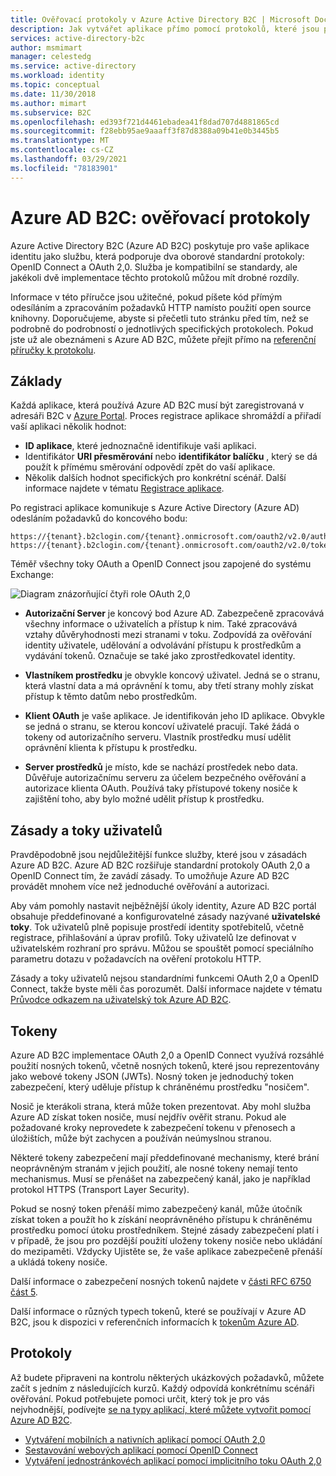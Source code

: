 ```yaml
---
title: Ověřovací protokoly v Azure Active Directory B2C | Microsoft Docs
description: Jak vytvářet aplikace přímo pomocí protokolů, které jsou podporovány nástrojem Azure Active Directory B2C.
services: active-directory-b2c
author: msmimart
manager: celestedg
ms.service: active-directory
ms.workload: identity
ms.topic: conceptual
ms.date: 11/30/2018
ms.author: mimart
ms.subservice: B2C
ms.openlocfilehash: ed393f721d4461ebadea41f8dad707d4881865cd
ms.sourcegitcommit: f28ebb95ae9aaaff3f87d8388a09b41e0b3445b5
ms.translationtype: MT
ms.contentlocale: cs-CZ
ms.lasthandoff: 03/29/2021
ms.locfileid: "78183901"
---
```

# <a name="azure-ad-b2c-authentication-protocols"></a>Azure AD B2C: ověřovací protokoly
Azure Active Directory B2C (Azure AD B2C) poskytuje pro vaše aplikace identitu jako službu, která podporuje dva oborové standardní protokoly: OpenID Connect a OAuth 2,0. Služba je kompatibilní se standardy, ale jakékoli dvě implementace těchto protokolů můžou mít drobné rozdíly.

Informace v této příručce jsou užitečné, pokud píšete kód přímým odesíláním a zpracováním požadavků HTTP namísto použití open source knihovny. Doporučujeme, abyste si přečetli tuto stránku před tím, než se podrobně do podrobností o jednotlivých specifických protokolech. Pokud jste už ale obeznámeni s Azure AD B2C, můžete přejít přímo na [referenční příručky k protokolu](#protocols).

<!-- TODO: Need link to libraries above -->

## <a name="the-basics"></a>Základy
Každá aplikace, která používá Azure AD B2C musí být zaregistrovaná v adresáři B2C v [Azure Portal](https://portal.azure.com). Proces registrace aplikace shromáždí a přiřadí vaší aplikaci několik hodnot:

* **ID aplikace**, které jednoznačně identifikuje vaši aplikaci.
* Identifikátor **URI přesměrování** nebo **identifikátor balíčku** , který se dá použít k přímému směrování odpovědí zpět do vaší aplikace.
* Několik dalších hodnot specifických pro konkrétní scénář. Další informace najdete v tématu [Registrace aplikace](tutorial-register-applications.md).

Po registraci aplikace komunikuje s Azure Active Directory (Azure AD) odesláním požadavků do koncového bodu:

```
https://{tenant}.b2clogin.com/{tenant}.onmicrosoft.com/oauth2/v2.0/authorize
https://{tenant}.b2clogin.com/{tenant}.onmicrosoft.com/oauth2/v2.0/token
```

Téměř všechny toky OAuth a OpenID Connect jsou zapojené do systému Exchange:

![Diagram znázorňující čtyři role OAuth 2,0](./media/protocols-overview/protocols_roles.png)

* **Autorizační Server** je koncový bod Azure AD. Zabezpečeně zpracovává všechny informace o uživatelích a přístup k nim. Také zpracovává vztahy důvěryhodnosti mezi stranami v toku. Zodpovídá za ověřování identity uživatele, udělování a odvolávání přístupu k prostředkům a vydávání tokenů. Označuje se také jako zprostředkovatel identity.

* **Vlastníkem prostředku** je obvykle koncový uživatel. Jedná se o stranu, která vlastní data a má oprávnění k tomu, aby třetí strany mohly získat přístup k těmto datům nebo prostředkům.

* **Klient OAuth** je vaše aplikace. Je identifikován jeho ID aplikace. Obvykle se jedná o stranu, se kterou koncoví uživatelé pracují. Také žádá o tokeny od autorizačního serveru. Vlastník prostředku musí udělit oprávnění klienta k přístupu k prostředku.

* **Server prostředků** je místo, kde se nachází prostředek nebo data. Důvěřuje autorizačnímu serveru za účelem bezpečného ověřování a autorizace klienta OAuth. Používá taky přístupové tokeny nosiče k zajištění toho, aby bylo možné udělit přístup k prostředku.

## <a name="policies-and-user-flows"></a>Zásady a toky uživatelů
Pravděpodobně jsou nejdůležitější funkce služby, které jsou v zásadách Azure AD B2C. Azure AD B2C rozšiřuje standardní protokoly OAuth 2,0 a OpenID Connect tím, že zavádí zásady. To umožňuje Azure AD B2C provádět mnohem více než jednoduché ověřování a autorizaci.

Aby vám pomohly nastavit nejběžnější úkoly identity, Azure AD B2C portál obsahuje předdefinované a konfigurovatelné zásady nazývané **uživatelské toky**. Tok uživatelů plně popisuje prostředí identity spotřebitelů, včetně registrace, přihlašování a úprav profilů. Toky uživatelů lze definovat v uživatelském rozhraní pro správu. Můžou se spouštět pomocí speciálního parametru dotazu v požadavcích na ověření protokolu HTTP.

Zásady a toky uživatelů nejsou standardními funkcemi OAuth 2,0 a OpenID Connect, takže byste měli čas porozumět. Další informace najdete v tématu [Průvodce odkazem na uživatelský tok Azure AD B2C](user-flow-overview.md).

## <a name="tokens"></a>Tokeny
Azure AD B2C implementace OAuth 2,0 a OpenID Connect využívá rozsáhlé použití nosných tokenů, včetně nosných tokenů, které jsou reprezentovány jako webové tokeny JSON (JWTs). Nosný token je jednoduchý token zabezpečení, který uděluje přístup k chráněnému prostředku "nosičem".

Nosič je kterákoli strana, která může token prezentovat. Aby mohl služba Azure AD získat token nosiče, musí nejdřív ověřit stranu. Pokud ale požadované kroky neprovedete k zabezpečení tokenu v přenosech a úložištích, může být zachycen a používán neúmyslnou stranou.

Některé tokeny zabezpečení mají předdefinované mechanismy, které brání neoprávněným stranám v jejich použití, ale nosné tokeny nemají tento mechanismus. Musí se přenášet na zabezpečený kanál, jako je například protokol HTTPS (Transport Layer Security).

Pokud se nosný token přenáší mimo zabezpečený kanál, může útočník získat token a použít ho k získání neoprávněného přístupu k chráněnému prostředku pomocí útoku prostředníkem. Stejné zásady zabezpečení platí i v případě, že jsou pro pozdější použití uloženy tokeny nosiče nebo ukládání do mezipaměti. Vždycky Ujistěte se, že vaše aplikace zabezpečeně přenáší a ukládá tokeny nosiče.

Další informace o zabezpečení nosných tokenů najdete v [části RFC 6750 část 5](https://tools.ietf.org/html/rfc6750).

Další informace o různých typech tokenů, které se používají v Azure AD B2C, jsou k dispozici v referenčních informacích k [tokenům Azure AD](tokens-overview.md).

## <a name="protocols"></a>Protokoly
Až budete připraveni na kontrolu některých ukázkových požadavků, můžete začít s jedním z následujících kurzů. Každý odpovídá konkrétnímu scénáři ověřování. Pokud potřebujete pomoci určit, který tok je pro vás nejvhodnější, podívejte [se na typy aplikací, které můžete vytvořit pomocí Azure AD B2C](application-types.md).

* [Vytváření mobilních a nativních aplikací pomocí OAuth 2,0](authorization-code-flow.md)
* [Sestavování webových aplikací pomocí OpenID Connect](openid-connect.md)
* [Vytváření jednostránkovéch aplikací pomocí implicitního toku OAuth 2,0](implicit-flow-single-page-application.md)

